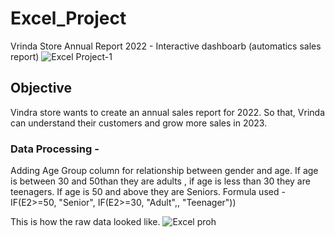 # Excel_Project
Vrinda Store Annual Report 2022  - Interactive dashboarb  (automatics sales report)
![Excel Project-1](https://github.com/GOURAV1630/Excel_Project/assets/146067299/0dff90a0-44a0-47f7-9c03-22c974b14d00)

## Objective
Vindra store wants to create an annual sales report for 2022. So that, Vrinda can understand their customers and grow more sales in 2023.
 
### Data Processing -
Adding Age Group column for relationship between gender and age. If age is between 30 and 50than they are adults , if age is less than 30 they are teenagers. If age is 50 and above they are Seniors.
Formula used - IF(E2>=50, "Senior", IF(E2>=30, "Adult",, "Teenager"))


This is how the raw data looked like.
![Excel proh](https://github.com/GOURAV1630/Excel_Project/assets/146067299/b454105d-5c7d-4910-b846-4e68c6a8b084)



